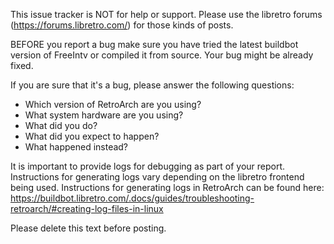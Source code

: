 This issue tracker is NOT for help or support. Please use the libretro forums (https://forums.libretro.com/) for those kinds of posts.

BEFORE you report a bug make sure you have tried the latest buildbot version of FreeIntv or compiled it from source. Your bug might be already fixed.

If you are sure that it's a bug, please answer the following questions:
- Which version of RetroArch are you using?
- What system hardware are you using?
- What did you do?
- What did you expect to happen?
- What happened instead?

It is important to provide logs for debugging as part of your report. Instructions for generating logs vary depending on the libretro frontend being used. Instructions for generating logs in RetroArch can be found here: https://buildbot.libretro.com/.docs/guides/troubleshooting-retroarch/#creating-log-files-in-linux

Please delete this text before posting.
